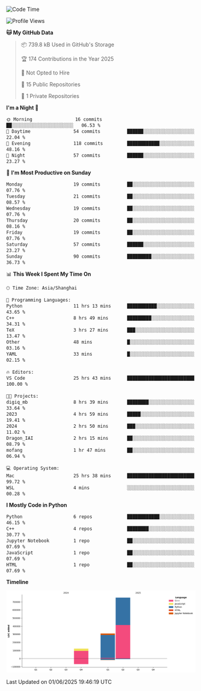 <!--START_SECTION:waka-->
![Code Time](http://img.shields.io/badge/Code%20Time-278%20hrs%2040%20mins-blue)

![Profile Views](http://img.shields.io/badge/Profile%20Views-6-blue)

**🐱 My GitHub Data** 

> 📦 739.8 kB Used in GitHub's Storage 
 > 
> 🏆 174 Contributions in the Year 2025
 > 
> 🚫 Not Opted to Hire
 > 
> 📜 15 Public Repositories 
 > 
> 🔑 1 Private Repositories 
 > 
**I'm a Night 🦉** 

```text
🌞 Morning                16 commits          ██░░░░░░░░░░░░░░░░░░░░░░░   06.53 % 
🌆 Daytime                54 commits          ██████░░░░░░░░░░░░░░░░░░░   22.04 % 
🌃 Evening                118 commits         ████████████░░░░░░░░░░░░░   48.16 % 
🌙 Night                  57 commits          ██████░░░░░░░░░░░░░░░░░░░   23.27 % 
```
📅 **I'm Most Productive on Sunday** 

```text
Monday                   19 commits          ██░░░░░░░░░░░░░░░░░░░░░░░   07.76 % 
Tuesday                  21 commits          ██░░░░░░░░░░░░░░░░░░░░░░░   08.57 % 
Wednesday                19 commits          ██░░░░░░░░░░░░░░░░░░░░░░░   07.76 % 
Thursday                 20 commits          ██░░░░░░░░░░░░░░░░░░░░░░░   08.16 % 
Friday                   19 commits          ██░░░░░░░░░░░░░░░░░░░░░░░   07.76 % 
Saturday                 57 commits          ██████░░░░░░░░░░░░░░░░░░░   23.27 % 
Sunday                   90 commits          █████████░░░░░░░░░░░░░░░░   36.73 % 
```


📊 **This Week I Spent My Time On** 

```text
🕑︎ Time Zone: Asia/Shanghai

💬 Programming Languages: 
Python                   11 hrs 13 mins      ███████████░░░░░░░░░░░░░░   43.65 % 
C++                      8 hrs 49 mins       █████████░░░░░░░░░░░░░░░░   34.31 % 
TeX                      3 hrs 27 mins       ███░░░░░░░░░░░░░░░░░░░░░░   13.47 % 
Other                    48 mins             █░░░░░░░░░░░░░░░░░░░░░░░░   03.16 % 
YAML                     33 mins             █░░░░░░░░░░░░░░░░░░░░░░░░   02.15 % 

🔥 Editors: 
VS Code                  25 hrs 43 mins      █████████████████████████   100.00 % 

🐱‍💻 Projects: 
digiq_mb                 8 hrs 39 mins       ████████░░░░░░░░░░░░░░░░░   33.64 % 
2023                     4 hrs 59 mins       █████░░░░░░░░░░░░░░░░░░░░   19.41 % 
2024                     2 hrs 50 mins       ███░░░░░░░░░░░░░░░░░░░░░░   11.02 % 
Dragon_IAI               2 hrs 15 mins       ██░░░░░░░░░░░░░░░░░░░░░░░   08.79 % 
mofang                   1 hr 47 mins        ██░░░░░░░░░░░░░░░░░░░░░░░   06.94 % 

💻 Operating System: 
Mac                      25 hrs 38 mins      █████████████████████████   99.72 % 
WSL                      4 mins              ░░░░░░░░░░░░░░░░░░░░░░░░░   00.28 % 
```

**I Mostly Code in Python** 

```text
Python                   6 repos             ████████████░░░░░░░░░░░░░   46.15 % 
C++                      4 repos             ████████░░░░░░░░░░░░░░░░░   30.77 % 
Jupyter Notebook         1 repo              ██░░░░░░░░░░░░░░░░░░░░░░░   07.69 % 
JavaScript               1 repo              ██░░░░░░░░░░░░░░░░░░░░░░░   07.69 % 
HTML                     1 repo              ██░░░░░░░░░░░░░░░░░░░░░░░   07.69 % 
```



**Timeline**

![Lines of Code chart](https://raw.githubusercontent.com/LorenzLorentz/LorenzLorentz/main/assets/bar_graph.png)


 Last Updated on 01/06/2025 19:46:19 UTC
<!--END_SECTION:waka-->